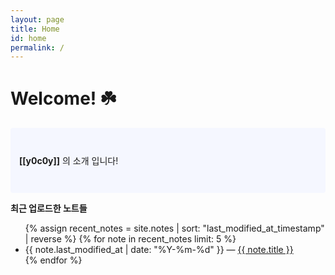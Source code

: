 ```yaml
---
layout: page
title: Home
id: home
permalink: /
---
```


# Welcome! ☘️

<p style="padding: 3em 1em; background: #f5f7ff; border-radius: 4px;">
  <span style="font-weight: bold">[[y0c0y]]</span> 의 소개 입니다!
</p>

<strong>최근 업로드한 노트들</strong>

<ul>
  {% assign recent_notes = site.notes | sort: "last_modified_at_timestamp" | reverse %}
  {% for note in recent_notes limit: 5 %}
    <li>
      {{ note.last_modified_at | date: "%Y-%m-%d" }} — <a class="internal-link" href="{{ site.baseurl }}{{ note.url }}">{{ note.title }}</a>
    </li>
  {% endfor %}
</ul>

<style>
  .wrapper {
    max-width: 46em;
  }
</style>
